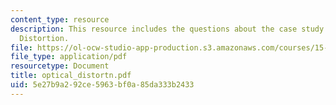 ```yaml
---
content_type: resource
description: This resource includes the questions about the case study of Optical
  Distortion.
file: https://ol-ocw-studio-app-production.s3.amazonaws.com/courses/15-810-marketing-management-fall-2004/5e27b9a292ce5963bf0a85da333b2433_optical_distortn.pdf
file_type: application/pdf
resourcetype: Document
title: optical_distortn.pdf
uid: 5e27b9a2-92ce-5963-bf0a-85da333b2433
---
```

